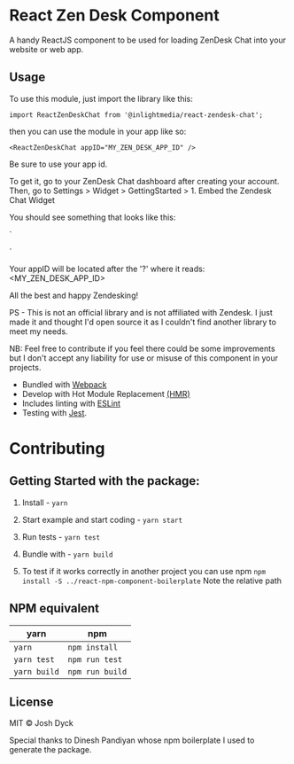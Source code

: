 # React Zen Desk Component

A handy ReactJS component to be used for loading ZenDesk Chat into your website or web app.

## Usage

To use this module, just import the library like this:

`import ReactZenDeskChat from '@inlightmedia/react-zendesk-chat';`

then you can use the module in your app like so:

`<ReactZenDeskChat appID="MY_ZEN_DESK_APP_ID" />`

Be sure to use your app id.

To get it, go to your ZenDesk Chat dashboard after creating your account. Then, go to Settings > Widget > GettingStarted > 1. Embed the Zendesk Chat Widget

You should see something that looks like this:

`<!--Start of Zendesk Chat Script-->
<script type="text/javascript">
window.$zopim||(function(d,s){var z=$zopim=function(c){z._.push(c)},$=z.s=
d.createElement(s),e=d.getElementsByTagName(s)[0];z.set=function(o){z.set.
_.push(o)};z._=[];z.set._=[];$.async=!0;$.setAttribute("charset","utf-8");
$.src="https://v2.zopim.com/?<MY_ZEN_DESK_APP_ID>";z.t=+new Date;$.
type="text/javascript";e.parentNode.insertBefore($,e)})(document,"script");
</script>
<!--End of Zendesk Chat Script-->`

Your appID will be located after the '?' where it reads: <MY_ZEN_DESK_APP_ID>

All the best and happy Zendesking!

PS - This is not an official library and is not affiliated with Zendesk. I just made it and thought I'd open source it as I couldn't find another library to meet my needs. 

NB: Feel free to contribute if you feel there could be some improvements but I don't accept any liability for use or misuse of this component in your projects.

* Bundled with [Webpack](https://webpack.js.org/)
* Develop with Hot Module Replacement [(HMR)](https://webpack.js.org/concepts/hot-module-replacement/)
* Includes linting with [ESLint](http://eslint.org/)
* Testing with [Jest](http://facebook.github.io/jest/).

# Contributing

## Getting Started with the package:

1. Install - `yarn`

2. Start example and start coding - `yarn start`

3. Run tests - `yarn test`

4. Bundle with - `yarn build`

5. To test if it works correctly in another project you can use npm `npm install -S ../react-npm-component-boilerplate` Note the relative path

## NPM equivalent

yarn | npm
---- | ---
`yarn` | `npm install`
`yarn test` | `npm run test`
`yarn build` | `npm run build`

## License
MIT © Josh Dyck

Special thanks to Dinesh Pandiyan whose npm boilerplate I used to generate the package.